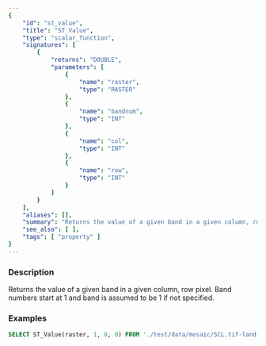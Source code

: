 ```yaml
---
{
    "id": "st_value",
    "title": "ST_Value",
    "type": "scalar_function",
    "signatures": [
        {
            "returns": "DOUBLE",
            "parameters": [
                {
                    "name": "raster",
                    "type": "RASTER"
                },
                {
                    "name": "bandnum",
                    "type": "INT"
                },
                {
                    "name": "col",
                    "type": "INT"
                },
                {
                    "name": "row",
                    "type": "INT"
                }
            ]
        }
    ],
    "aliases": [],
    "summary": "Returns the value of a given band in a given column, row pixel",
    "see_also": [ ],
    "tags": [ "property" ]
}
---
```


### Description

Returns the value of a given band in a given column, row pixel.
Band numbers start at 1 and band is assumed to be 1 if not specified.

### Examples

```sql
SELECT ST_Value(raster, 1, 0, 0) FROM './test/data/mosaic/SCL.tif-land-clip00.tiff';
```
